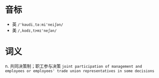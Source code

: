 # 音标

- 英 `/'kəudiˌtəːmi'neiʃən/`
- 美 `/,kodɪ,tɝmɪ'neʃən/`

# 词义

n. 共同决策制；职工参与决策
`joint participation of management and employees or employees' trade union representatives in some decisions `

